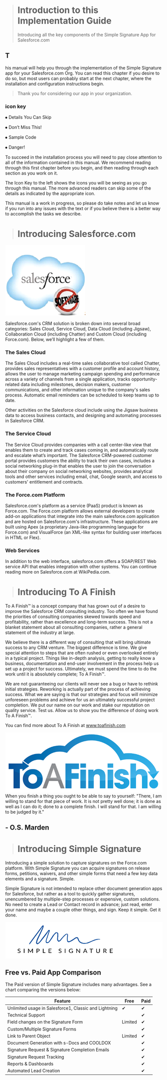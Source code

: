 > # Introduction to this Implementation Guide
> Introducing all the key components of the Simple Signature App for Salesforce.com
## T
his manual will help you through the implementation of the Simple Signature app for your Salesforce.com Org.  You can read this chapter if you desire to do so, but most users can probably start at the next chapter, where the installation and configuration instructions begin.
> Thank you for considering our app in your organization. 

### icon key
⦁	Details You Can Skip

⦁	Don’t Miss This!

⦁	Sample Code

⦁	Danger!

To succeed in the installation process you will need to pay close attention to all of the information contained in this manual.  We recommend reading through this first chapter before you begin, and then reading through each section as you work on it.

The Icon Key to the left shows the icons you will be seeing as you go through this manual.  The more advanced readers can skip some of the details as indicated by the appropriate icon.

This manual is a work in progress, so please do take notes and let us know if you run into any issues with the text or if you believe there is a better way to accomplish the tasks we describe.
 

> # Introducing Salesforce.com

![alt text](images/src8.png "Signature Process")

Salesforce.com's CRM solution is broken down into several broad categories: Sales Cloud, Service Cloud, Data Cloud (including Jigsaw), Collaboration Cloud (including Chatter) and Custom Cloud (including Force.com).  Below, we’ll highlight a few of them.


### The Sales Cloud

The Sales Cloud includes a real-time sales collaborative tool called Chatter, provides sales representatives with a customer profile and account history, allows the user to manage marketing campaign spending and performance across a variety of channels from a single application, tracks opportunity-related data including milestones, decision makers, customer communications, and other information unique to the company's sales process. Automatic email reminders can be scheduled to keep teams up to date.

Other activities on the Salesforce cloud include using the Jigsaw business data to access business contacts, and designing and automating processes in Salesforce CRM.

### The Service Cloud

The Service Cloud provides companies with a call center-like view that enables them to create and track cases coming in, and automatically route and escalate what’s important. The Salesforce CRM-powered customer portal provides customers the ability to track their own cases, includes a social networking plug-in that enables the user to join the conversation about their company on social networking websites, provides analytical tools and other services including email, chat, Google search, and access to customers' entitlement and contracts. 

### The Force.com Platform

Salesforce.com's platform as a service (PaaS) product is known as Force.com. The Force.com platform allows external developers to create add-on applications that integrate into the main salesforce.com application and are hosted on Salesforce.com's infrastructure.
These applications are built using Apex (a proprietary Java-like programming language for Force.com) and VisualForce (an XML-like syntax for building user interfaces in HTML or Flex).

### Web Services

In addition to the web interface, salesforce.com offers a SOAP/REST Web service API that enables integration with other systems. 
You can continue reading more on Salesforce.com at WikiPedia.com.

> # Introducing To A Finish

To A Finish™ is a concept company that has grown out of a desire to improve the Salesforce CRM consulting industry. Too often we have found the priorities of consulting companies skewed towards speed and profitability, rather than excellence and long-term success. This is not a blanket statement about all consulting companies, rather a general statement of the industry at large.

We believe there is a different way of consulting that will bring ultimate success to any CRM venture. The biggest difference is time. We give special attention to steps that are often rushed or even overlooked entirely in a typical project. Things like in-depth analysis, getting to really know a business, documentation and end-user involvement in the process help us set up a project for success. Ultimately, we must spend the time to do the work until it is absolutely complete; To A Finish™.

We are not guaranteeing our clients will never see a bug or have to rethink initial strategies. Reworking is actually part of the process of achieving success. What we are saying is that our strategies and focus will minimize unforeseen problems and achieve for us an ultimately successful project completion. We put our name on our work and stake our reputation on quality service.
Test us. Allow us to show you the difference of doing work To A Finish™.

You can find more about To A Finish at www.toafinish.com

![alt text](images/src9.png "Signature Process")  
When you finish a thing you ought to be able to say to yourself: "There, I am willing to stand for that piece of work. It is not pretty well done; it is done as well as I can do it; done to a complete finish. I will stand for that. I am willing to be judged by it."
## - O.S. Marden

> # Introducing Simple Signature 

Introducing a simple solution to capture signatures on the Force.com platform.  With Simple Signature you can acquire signatures on release forms, petitions, waivers, and other simple forms that need a few key data elements and a signature.  Simple.

Simple Signature is not intended to replace other document generation apps for Salesforce, but rather as a tool to quickly gather signatures, unencumbered by multiple-step processes or expensive, custom solutions.  No need to create a Lead or Contact record in advance; just read, enter your name and maybe a couple other things, and sign.  Keep it simple.  Get it done.


![alt text](images/src10.png "Signature Process")

## Free vs. Paid App Comparison

The Paid version of Simple Signature includes many advantages.  See a chart comparing the versions below:

Feature	| Free	| Paid
------- | ---- | ----
Unlimited usage in Salesforce1, Classic and Lightning	| ✔	| ✔
Technical Support	|	| ✔
Field changes on the Signature Form	| Limited |	✔  
Custom/Multiple Signature Forms |		|✔
Link to Parent Object |	Limited	| ✔
Document Generation with s-Docs and COOLDOX | |		✔
Signature Request & Signature Completion Emails	| |	✔
Signature Request Tracking		| | ✔
Reports & Dashboards		| | ✔
Automated Lead Creation | |		✔


